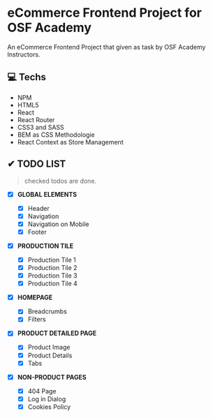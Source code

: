 # eCommerce Frontend Project for OSF Academy

An eCommerce Frontend Project that given as task by OSF Academy Instructors.

## 💻 Techs

- NPM
- HTML5
- React
- React Router
- CSS3 and SASS
- BEM as CSS Methodologie
- React Context as Store Management

## ✔ TODO LIST

> checked todos are done.

- [x] **GLOBAL ELEMENTS**

  - [x] Header
  - [x] Navigation
  - [x] Navigation on Mobile
  - [x] Footer

- [x] **PRODUCTION TILE**

  - [x] Production Tile 1
  - [x] Production Tile 2
  - [x] Production Tile 3
  - [x] Production Tile 4
   
- [x] **HOMEPAGE**

  - [x] Breadcrumbs
  - [x] Filters 

- [x] **PRODUCT DETAILED PAGE**

  - [x] Product Image
  - [x] Product Details
  - [x] Tabs

- [x] **NON-PRODUCT PAGES**

  - [x] 404 Page
  - [x] Log in Dialog
  - [x] Cookies Policy
